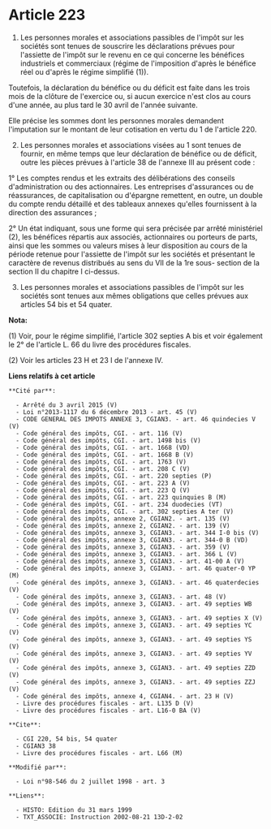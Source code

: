 # Article 223

1. Les personnes morales et associations passibles de l'impôt sur les sociétés sont tenues de souscrire les déclarations
prévues pour l'assiette de l'impôt sur le revenu en ce qui concerne les bénéfices industriels et commerciaux (régime de
l'imposition d'après le bénéfice réel ou d'après le régime simplifié (1)).

Toutefois, la déclaration du bénéfice ou du déficit est faite dans les trois mois de la clôture de l'exercice ou, si aucun
exercice n'est clos au cours d'une année, au plus tard le 30 avril de l'année suivante.

Elle précise les sommes dont les personnes morales demandent l'imputation sur le montant de leur cotisation en vertu du 1 de
l'article 220.

2. Les personnes morales et associations visées au 1 sont tenues de fournir, en même temps que leur déclaration de bénéfice
ou de déficit, outre les pièces prévues à l'article 38 de l'annexe III au présent code :

1° Les comptes rendus et les extraits des délibérations des conseils d'administration ou des actionnaires. Les entreprises
d'assurances ou de réassurances, de capitalisation ou d'épargne remettent, en outre, un double du compte rendu détaillé et
des tableaux annexes qu'elles fournissent à la direction des assurances ;

2° Un état indiquant, sous une forme qui sera précisée par arrêté ministériel (2), les bénéfices répartis aux associés,
actionnaires ou porteurs de parts, ainsi que les sommes ou valeurs mises à leur disposition au cours de la période retenue
pour l'assiette de l'impôt sur les sociétés et présentant le caractère de revenus distribués au sens du VII de la 1re sous-
section de la section II du chapitre I ci-dessus.

3. Les personnes morales et associations passibles de l'impôt sur les sociétés sont tenues aux mêmes obligations que celles
prévues aux articles 54 bis et 54 quater.

**Nota:**

(1) Voir, pour le régime simplifié, l'article 302 septies A bis et voir également le 2° de l'article L. 66 du livre des
procédures fiscales.

(2) Voir les articles 23 H et 23 I de l'annexe IV.

**Liens relatifs à cet article**

	**Cité par**:

	  - Arrêté du 3 avril 2015 (V)
	  - Loi n°2013-1117 du 6 décembre 2013 - art. 45 (V)
	  - CODE GENERAL DES IMPOTS ANNEXE 3, CGIAN3. - art. 46 quindecies V (V)
	  - Code général des impôts, CGI. - art. 116 (V)
	  - Code général des impôts, CGI. - art. 1498 bis (V)
	  - Code général des impôts, CGI. - art. 1668 (VD)
	  - Code général des impôts, CGI. - art. 1668 B (V)
	  - Code général des impôts, CGI. - art. 1763 (V)
	  - Code général des impôts, CGI. - art. 208 C (V)
	  - Code général des impôts, CGI. - art. 220 septies (P)
	  - Code général des impôts, CGI. - art. 223 A (V)
	  - Code général des impôts, CGI. - art. 223 Q (V)
	  - Code général des impôts, CGI. - art. 223 quinquies B (M)
	  - Code général des impôts, CGI. - art. 234 duodecies (VT)
	  - Code général des impôts, CGI. - art. 302 septies A ter (V)
	  - Code général des impôts, annexe 2, CGIAN2. - art. 135 (V)
	  - Code général des impôts, annexe 2, CGIAN2. - art. 139 (V)
	  - Code général des impôts, annexe 3, CGIAN3. - art. 344 I-0 bis (V)
	  - Code général des impôts, annexe 3, CGIAN3. - art. 344-0 B (VD)
	  - Code général des impôts, annexe 3, CGIAN3. - art. 359 (V)
	  - Code général des impôts, annexe 3, CGIAN3. - art. 366 L (V)
	  - Code général des impôts, annexe 3, CGIAN3. - art. 41-00 A (V)
	  - Code général des impôts, annexe 3, CGIAN3. - art. 46 quater-0 YP (M)
	  - Code général des impôts, annexe 3, CGIAN3. - art. 46 quaterdecies (V)
	  - Code général des impôts, annexe 3, CGIAN3. - art. 48 (V)
	  - Code général des impôts, annexe 3, CGIAN3. - art. 49 septies WB (V)
	  - Code général des impôts, annexe 3, CGIAN3. - art. 49 septies X (V)
	  - Code général des impôts, annexe 3, CGIAN3. - art. 49 septies YC (V)
	  - Code général des impôts, annexe 3, CGIAN3. - art. 49 septies YS (V)
	  - Code général des impôts, annexe 3, CGIAN3. - art. 49 septies YV (V)
	  - Code général des impôts, annexe 3, CGIAN3. - art. 49 septies ZZD (V)
	  - Code général des impôts, annexe 3, CGIAN3. - art. 49 septies ZZJ (V)
	  - Code général des impôts, annexe 4, CGIAN4. - art. 23 H (V)
	  - Livre des procédures fiscales - art. L135 D (V)
	  - Livre des procédures fiscales - art. L16-0 BA (V)

	**Cite**:

	  - CGI 220, 54 bis, 54 quater
	  - CGIAN3 38
	  - Livre des procédures fiscales - art. L66 (M)

	**Modifié par**:

	  - Loi n°98-546 du 2 juillet 1998 - art. 3

	**Liens**:

	  - HISTO: Edition du 31 mars 1999
	  - TXT_ASSOCIE: Instruction 2002-08-21 13D-2-02
